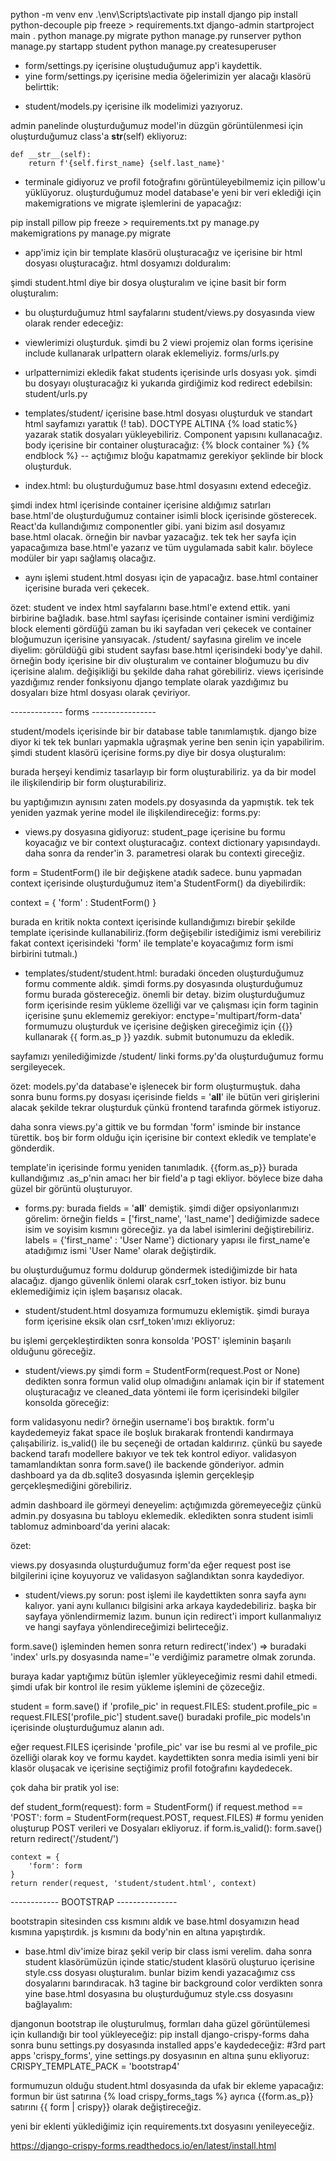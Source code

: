 python -m venv env
.\env\Scripts\activate
pip install django
pip install python-decouple
pip freeze > requirements.txt
django-admin startproject main .
python manage.py migrate
python manage.py runserver
python manage.py startapp student
python manage.py createsuperuser

- form/settings.py içerisine oluştuduğumuz app'i kaydettik.
- yine form/settings.py içerisine media öğelerimizin yer alacağı klasörü belirttik:
<!-- 
import os

MEDIA_ROOT = os.path.join(BASE_DIR, 'media')
MEDIA_URL = '/media/' 
-->

- student/models.py içerisine ilk modelimizi yazıyoruz.
<!--     
class Student(models.Model) :
    first_name = models.CharField(max_length=30)
    last_name = models.CharField(max_length=30)
    number = models.IntegerField(blank=True, null=True)
    profile_pic = models.ImageField(blank=True, upload_to='profile_pics') 
-->
admin panelinde oluşturduğumuz model'in düzgün görüntülenmesi için oluşturduğumuz class'a __str__(self) ekliyoruz:

    def __str__(self):
        return f'{self.first_name} {self.last_name}'

- terminale gidiyoruz ve profil fotoğrafını görüntüleyebilmemiz için pillow'u yüklüyoruz. oluşturduğumuz model database'e yeni bir veri eklediği için makemigrations ve migrate işlemlerini de yapacağız:

pip install pillow
pip freeze > requirements.txt
py manage.py makemigrations
py manage.py migrate

- app'imiz için bir template klasörü oluşturacağız ve içerisine bir html dosyası oluşturacağız.
html dosyamızı dolduralım:
<!--     
    <h1>Home Page</h1>

    <h3>Student App</h3>
 -->

şimdi student.html diye bir dosya oluşturalım ve içine basit bir form oluşturalım:
<!-- 
<form action="">
    <label for="">Student Name</label>
    <input type="text">
    <input type="submit" value="OK">
</form>
 -->

- bu oluşturduğumuz html sayfalarını student/views.py dosyasında view olarak render edeceğiz:
<!-- 
def index(request):
    return render(request, 'student/index.html')

def student_page(request):
    return render(request, 'student/student.html')
 -->

- viewlerimizi oluşturduk. şimdi bu 2 viewi projemiz olan forms içerisine include kullanarak urlpattern olarak eklemeliyiz.
forms/urls.py
<!-- 
from django.urls import include
from student.views import index

urlpatterns = [
    path('',index, name='index'),
    path('student/', include('student.urls'))
] -->

- urlpatternimizi ekledik fakat students içerisinde urls dosyası yok. şimdi bu dosyayı oluşturacağız ki yukarıda girdiğimiz kod redirect edebilsin:
student/urls.py
<!-- 
from django.urls import path
from .views import student

urlpatterns = [
    path('',student, name='student')
] 
-->

- templates/student/ içerisine base.html dosyası oluşturduk ve standart html sayfamızı yarattık (! tab). DOCTYPE ALTINA {% load static%} yazarak statik dosyaları yükleyebiliriz. Component yapısını kullanacağız. body içerisine bir container oluşturacağız:
    {% block container %}
    {% endblock %}  -- açtığımız bloğu kapatmamız gerekiyor
şeklinde bir block oluşturduk.

- index.html: bu oluşturduğumuz base.html dosyasını extend edeceğiz.
<!-- 
{% extends 'student/base.html' %}

{% block container %}
<h1>Home Page</h1>

<h3>Student App</h3>
{% endblock container%}
 -->
şimdi index html içerisinde container içerisine aldığımız satırları base.html'de oluşturduğumuz container isimli block içerisinde gösterecek. React'da kullandığımız componentler gibi. yani bizim asıl dosyamız base.html olacak. örneğin bir navbar yazacağız. tek tek her sayfa için yapacağımıza base.html'e yazarız ve tüm uygulamada sabit kalır. böylece modüler bir yapı sağlamış olacağız.

- aynı işlemi student.html dosyası için de yapacağız. base.html container içerisine burada veri çekecek.
<!-- 
{% extends 'student/base.html' %}

{% block container%}
<form action="">
    <label for="">student name</label>
    <input type="text" />
    <input type="submit" value="OK" />
</form>
{% endblock container %}
 -->

özet: student ve index html sayfalarını base.html'e extend ettik. yani birbirine bağladık. base.html sayfası içerisinde container ismini verdiğimiz block elementi gördüğü zaman bu iki sayfadan veri çekecek ve container bloğumuzun içerisine yansıyacak.
/student/ sayfasına girelim ve incele diyelim: görüldüğü gibi student sayfası base.html içerisindeki body'ye dahil. örneğin body içerisine bir div oluşturalım ve container bloğumuzu bu div içerisine alalım. değişikliği bu şekilde daha rahat görebiliriz. views içerisinde yazdığımız render fonksiyonu django template olarak yazdığımız bu dosyaları bize html dosyası olarak çeviriyor.

------------- forms ----------------

student/models içerisinde bir bir database table tanımlamıştık. django bize diyor ki tek tek bunları yapmakla uğraşmak yerine ben senin için yapabilirim. şimdi student klasörü içerisine forms.py diye bir dosya oluşturalım:

burada herşeyi kendimiz tasarlayıp bir form oluşturabiliriz. ya da bir model ile ilişkilendirip bir form oluşturabiliriz.

<!-- 
from django import forms

class StudentFormSimple(forms.form):
    first_name = forms.CharField(max_length=50)
    last_name = forms.CharField(max_length=50)
    number = forms.IntegerField(required=False)
 -->
bu yaptığımızın aynısını zaten models.py dosyasında da yapmıştık. tek tek yeniden yazmak yerine model ile ilişkilendireceğiz:
forms.py:
<!-- 
from .models import Student

class StudentFrom(forms.ModelForm): 
    class Meta:
        model = Student
        fields = '__all__'
-->

- views.py dosyasına gidiyoruz: student_page içerisine bu formu koyacağız ve bir context oluşturacağız. context dictionary yapısındaydı. daha sonra da render'in 3. parametresi olarak bu contexti gireceğiz.

<!-- 
from .forms import StudentForm

def student_page(request):
    form = StudentForm()
    context = {
        'form' : form
    }
    return render(request, 'student/student.html',context) 
    -->

form = StudentForm() ile bir değişkene atadık sadece. bunu yapmadan context içerisinde oluşturduğumuz item'a StudentForm() da diyebilirdik:

context = {
    'form' : StudentForm()
}

burada en kritik nokta context içerisinde kullandığımızı birebir şekilde template içerisinde kullanabiliriz.(form değişebilir istediğimiz ismi verebiliriz fakat context içerisindeki 'form' ile template'e koyacağımız form ismi birbirini tutmalı.)

- templates/student/student.html: buradaki önceden oluşturduğumuz formu commente aldık. şimdi forms.py dosyasında oluşturduğumuz formu burada göstereceğiz.
önemli bir detay. bizim oluşturduğumuz form içerisinde resim yükleme özelliği var ve çalışması için form taginin içerisine şunu eklememiz gerekiyor: enctype='multipart/form-data'
formumuzu oluşturduk ve içerisine değişken gireceğimiz için {{}} kullanarak {{ form.as_p }} yazdık. submit butonumuzu da ekledik.
<!-- 
<form action="" method='POST' enctype='multipart/form-data'>

    {{ form.as_p }}
    <input type="submit" value="OK">
</form> -->

sayfamızı yenilediğimizde /student/ linki forms.py'da oluşturduğumuz formu sergileyecek.

özet:
models.py'da database'e işlenecek bir form oluşturmuştuk. daha sonra bunu forms.py dosyası içerisinde fields = '__all__' ile bütün veri girişlerini alacak şekilde tekrar oluşturduk çünkü frontend tarafında görmek istiyoruz.

daha sonra views.py'a gittik ve bu formdan 'form' isminde bir instance türettik. boş bir form olduğu için içerisine bir context ekledik ve template'e gönderdik.

template'in içerisinde formu yeniden tanımladık. {{form.as_p}}
burada kullandığımız .as_p'nin amacı her bir field'a p tagi ekliyor. böylece bize daha güzel bir görüntü oluşturuyor. 

- forms.py: 
burada fields = '__all__' demiştik. şimdi diğer opsiyonlarımızı görelim:
örneğin 
fields = ['first_name', 'last_name'] dediğimizde sadece isim ve soyisim kısmını göreceğiz.
ya da label isimlerini değiştirebiliriz.
labels = {'first_name' : 'User Name'} dictionary yapısı ile first_name'e atadığımız ismi 'User Name' olarak değiştirdik.

bu oluşturduğumuz formu doldurup göndermek istediğimizde bir hata alacağız. django güvenlik önlemi olarak csrf_token istiyor. biz bunu eklemediğimiz için işlem başarısız olacak.

- student/student.html dosyamıza formumuzu eklemiştik. şimdi buraya form içerisine eksik olan csrf_token'ımızı ekliyoruz:
<!-- 
<form action="" method='POST' enctype='multipart/form-data'>
    {% csrf_token %}
    {{ form.as_p }}
    
    <input type="submit" value="OK">
</form> -->

bu işlemi gerçekleştirdikten sonra konsolda 'POST' işleminin başarılı olduğunu göreceğiz.

- student/views.py
şimdi 
form = StudentForm(request.Post or None) dedikten sonra formun valid olup olmadığını anlamak için bir if statement oluşturacağız ve cleaned_data yöntemi ile form içerisindeki bilgiler konsolda göreceğiz:
<!-- 
def student_page(request):
    form = StudentForm(request.POST or None)

    if form.is_valid():
        form.save()
        print(form.cleaned_data.get('first_name'))
    context = {
        'form' : form
    }
    return render(request, 'student/student.html',context) 
    -->
form validasyonu nedir? 
örneğin username'i boş bıraktık. form'u kaydedemeyiz fakat space ile boşluk bırakarak frontendi kandırmaya çalışabiliriz. is_valid() ile bu seçeneği de ortadan kaldırırız. çünkü bu sayede backend tarafı modellere bakıyor ve tek tek kontrol ediyor. validasyon tamamlandıktan sonra form.save() ile backende gönderiyor. admin dashboard ya da db.sqlite3 dosyasında işlemin gerçekleşip gerçekleşmediğini görebiliriz.

admin dashboard ile görmeyi deneyelim:
açtığımızda göremeyeceğiz çünkü admin.py dosyasına bu tabloyu eklemedik. ekledikten sonra student isimli tablomuz adminboard'da yerini alacak:
<!-- 
from .models import Student

admin.site.register(Student) 
-->

özet:

views.py dosyasında oluşturduğumuz form'da eğer request post ise bilgilerini içine koyuyoruz ve validasyon sağlandıktan sonra kaydediyor.

- student/views.py
sorun: post işlemi ile kaydettikten sonra sayfa aynı kalıyor. yani aynı kullanıcı bilgisini arka arkaya kaydedebiliriz. başka bir sayfaya yönlendirmemiz lazım.
bunun için redirect'i import kullanmalıyız ve hangi sayfaya yönlendireceğimizi belirteceğiz.

form.save() işleminden hemen sonra return redirect('index') => buradaki 'index' urls.py dosyasında name=''e verdiğimiz parametre olmak zorunda.

<!-- 
def student_page(request):
    form = StudentForm(request.POST or None)

    if form.is_valid():
        form.save()
        return redirect('index')
        # print(form.cleaned_data.get('first_name'))
    context = {
        'form' : form
    }
    return render(request, 'student/student.html',context)
 -->

buraya kadar yaptığımız bütün işlemler yükleyeceğimiz resmi dahil etmedi. şimdi ufak bir kontrol ile resim yükleme işlemini de çözeceğiz.

student = form.save()
    if 'profile_pic' in request.FILES:
        student.profile_pic = request.FILES['profile_pic']
        student.save()
buradaki profile_pic models'ın içerisinde oluşturduğumuz alanın adı.

eğer request.FILES içerisinde 'profile_pic' var ise bu resmi al ve profile_pic özelliği olarak koy ve formu kaydet.
kaydettikten sonra media isimli yeni bir klasör oluşacak ve içerisine seçtiğimiz profil fotoğrafını kaydedecek.

<!-- 
def student_page(request):
    form = StudentForm(request.POST or None)

    if form.is_valid():
        student = form.save()
        if 'profile_pic' in request.FILES:
            student.profile_pic = request.FILES['profile_pic']
            # ya da 
            # student.profile_pic = request.FILES.get('profile_pic')
            student.save()
        return redirect('index')
        # print(form.cleaned_data.get('first_name'))
    context = {
        'form' : form
    }
    return render(request, 'student/student.html',context)
 -->

çok daha bir pratik yol ise:

def student_form(request):
    form = StudentForm()
    if request.method == 'POST':
        form = StudentForm(request.POST, request.FILES)
        # formu yeniden oluşturup POST verileri ve Dosyaları ekliyoruz.
        if form.is_valid():
            form.save()
            return redirect('/student/')

    context = {
        'form': form
    }
    return render(request, 'student/student.html', context)

------------ BOOTSTRAP ---------------

bootstrapin sitesinden css kısmını aldık ve base.html dosyamızın head kısmına yapıştırdık. js kısmını da body'nin en altına yapıştırdık.

- base.html
div'imize biraz şekil verip bir class ismi verelim. daha sonra student klasörümüzün içinde static/student klasörü oluşturuo içerisine style.css dosyası oluşturalım. bunlar bizim kendi yazacağımız css dosyalarını barındıracak. h3 tagine bir background color verdikten sonra yine base.html dosyasına bu oluşturduğumuz style.css dosyasını bağlayalım:
<link rel="stylesheet" href="{% static 'student/style.css' %}">

<!-- <div style='margin-top: 100px; margin-bottom: 100px' class='container'> -->

djangonun bootstrap ile oluşturulmuş, formları daha güzel görüntülemesi için kullandığı bir tool yükleyeceğiz:
pip install django-crispy-forms
daha sonra bunu settings.py dosyasında installed apps'e kaydedeceğiz:
#3rd part apps
'crispy_forms',
yine settings.py dosyasının en altına şunu ekliyoruz:
CRISPY_TEMPLATE_PACK = 'bootstrap4'

formumuzun olduğu student.html dosyasında da ufak bir ekleme yapacağız:
formun bir üst satırına
{% load crispy_forms_tags %}
ayrıca {{form.as_p}} satırını {{ form | crispy}} olarak değiştireceğiz.

yeni bir eklenti yüklediğimiz için requirements.txt dosyasını yenileyeceğiz.

https://django-crispy-forms.readthedocs.io/en/latest/install.html





